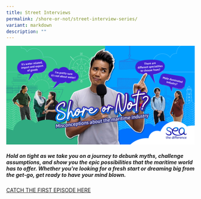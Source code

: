 ```yaml
---
title: Street Interviews
permalink: /shore-or-not/street-interview-series/
variant: markdown
description: ""
---
```

![](/images/mpa_shore%20or%20not_kv_1200x630_3oct23-2%20(1).jpg)

##### Hold on tight as we take you on a journey to debunk myths, challenge assumptions, and show you the epic possibilities that the maritime world has to offer. Whether you're looking for a fresh start or dreaming big from the get-go, get ready to have your mind blown.

[CATCH THE FIRST EPISODE HERE]()
